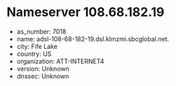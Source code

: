# Nameserver 108.68.182.19

* as_number: 7018
* name: adsl-108-68-182-19.dsl.klmzmi.sbcglobal.net.
* city: Fife Lake
* country: US
* organization: ATT-INTERNET4
* version: Unknown
* dnssec: Unknown
